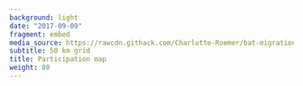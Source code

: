 ```yaml
---
background: light
date: "2017-09-09"
fragment: embed
media_source: https://rawcdn.githack.com/Charlotte-Roemer/bat-migration-europe/4afb9245504dbfa0f109bac19bc209a2c4aecab7/Participation%20map/map.html
subtitle: 50 km grid
title: Participation map
weight: 80
---
```

